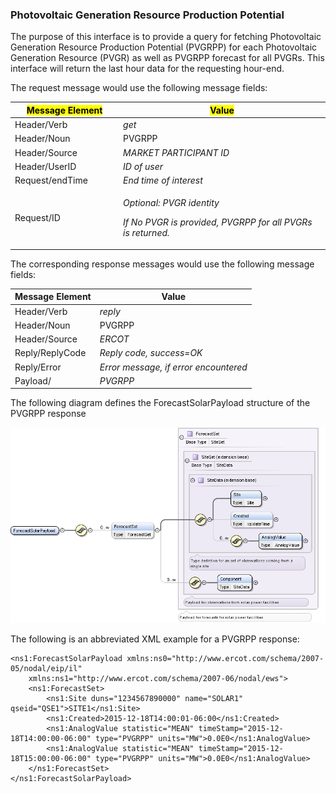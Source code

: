 ### Photovoltaic Generation Resource Production Potential

The purpose of this interface is to provide a query for fetching
Photovoltaic Generation Resource Production Potential (PVGRPP) for each
Photovoltaic Generation Resource (PVGR) as well as PVGRPP forecast for
all PVGRs. This interface will return the last hour data for the
requesting hour-end.

The request message would use the following message fields:

<table>
<colgroup>
<col style="width: 34%" />
<col style="width: 65%" />
</colgroup>
<thead>
<tr class="header">
<th><mark>Message Element</mark></th>
<th><mark>Value</mark></th>
</tr>
</thead>
<tbody>
<tr class="odd">
<td>Header/Verb</td>
<td><em>get</em></td>
</tr>
<tr class="even">
<td>Header/Noun</td>
<td>PVGRPP</td>
</tr>
<tr class="odd">
<td>Header/Source</td>
<td><em>MARKET PARTICIPANT ID</em></td>
</tr>
<tr class="even">
<td>Header/UserID</td>
<td><em>ID of user</em></td>
</tr>
<tr class="odd">
<td>Request/endTime</td>
<td><em>End time of interest</em></td>
</tr>
<tr class="even">
<td>Request/ID</td>
<td><p><em>Optional: PVGR identity</em></p>
<p><em>If No PVGR is provided, PVGRPP for all PVGRs is
returned.</em></p></td>
</tr>
</tbody>
</table>

The corresponding response messages would use the following message
fields:

| <span class="mark">Message Element</span> | <span class="mark">Value</span>       |
|-------------------------------------------|---------------------------------------|
| Header/Verb                               | *reply*                               |
| Header/Noun                               | PVGRPP                                |
| Header/Source                             | *ERCOT*                               |
| Reply/ReplyCode                           | *Reply code, success=OK*              |
| Reply/Error                               | *Error message, if error encountered* |
| Payload/                                  | *PVGRPP*                              |

The following diagram defines the ForecastSolarPayload structure of the
PVGRPP response

![ErcotSolarPayload Structure](../Images/ForecastSolarPayload_Structure.jpeg)

The following is an abbreviated XML example for a PVGRPP response:

~~~
<ns1:ForecastSolarPayload xmlns:ns0="http://www.ercot.com/schema/2007-05/nodal/eip/il"
    xmlns:ns1="http://www.ercot.com/schema/2007-06/nodal/ews">
    <ns1:ForecastSet>
        <ns1:Site duns="1234567890000" name="SOLAR1" qseid="QSE1">SITE1</ns1:Site>
        <ns1:Created>2015-12-18T14:00:01-06:00</ns1:Created>
        <ns1:AnalogValue statistic="MEAN" timeStamp="2015-12-18T14:00:00-06:00" type="PVGRPP" units="MW">0.0E0</ns1:AnalogValue>
        <ns1:AnalogValue statistic="MEAN" timeStamp="2015-12-18T15:00:00-06:00" type="PVGRPP" units="MW">0.0E0</ns1:AnalogValue>
    </ns1:ForecastSet>
</ns1:ForecastSolarPayload>
~~~
